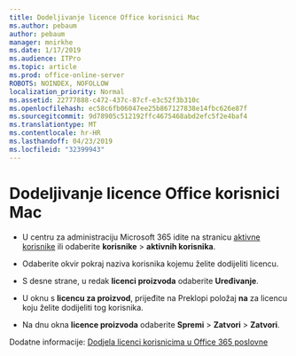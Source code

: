 ```yaml
---
title: Dodeljivanje licence Office korisnici Mac
ms.author: pebaum
author: pebaum
manager: mnirkhe
ms.date: 1/17/2019
ms.audience: ITPro
ms.topic: article
ms.prod: office-online-server
ROBOTS: NOINDEX, NOFOLLOW
localization_priority: Normal
ms.assetid: 22777888-c472-437c-87cf-e3c52f3b310c
ms.openlocfilehash: ec58c6fb06047ee25b867127838e14fbc626e87f
ms.sourcegitcommit: 9d78905c512192ffc4675468abd2efc5f2e4baf4
ms.translationtype: MT
ms.contentlocale: hr-HR
ms.lasthandoff: 04/23/2019
ms.locfileid: "32399943"
---
```

# <a name="how-to-assign-office-licenses-to-mac-users"></a>Dodeljivanje licence Office korisnici Mac

- U centru za administraciju Microsoft 365 idite na stranicu [aktivne korisnike](https://go.microsoft.com/fwlink/p/?linkid=834822) ili odaberite **korisnike** \> **aktivnih korisnika**.
    
- Odaberite okvir pokraj naziva korisnika kojemu želite dodijeliti licencu.
    
- S desne strane, u redak **licenci proizvoda** odaberite **Uređivanje**.
    
- U oknu s **licencu za proizvod**, prijeđite na Preklopi položaj **na** za licencu koju želite dodijeliti tog korisnika. 
    
- Na dnu okna **licence proizvoda** odaberite **Spremi** \> **Zatvori** \> **Zatvori**.
    
Dodatne informacije: [Dodjela licenci korisnicima u Office 365 poslovne](https://docs.microsoft.com/office365/admin/subscriptions-and-billing/assign-licenses-to-users)
  

